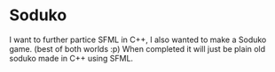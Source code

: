 # Soduko
I want to further partice SFML in C++, I also wanted to make a Soduko game. (best of both worlds :p)
When completed it will just be plain old soduko made in C++ using SFML.

